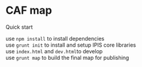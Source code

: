 # CAF map
Quick start

use `npm install` to install dependencies  
use `grunt init` to install and setup IPIS core libraries  
use `index.html` and `dev.html`to develop   
use `grunt map` to build the final map for publishing  
